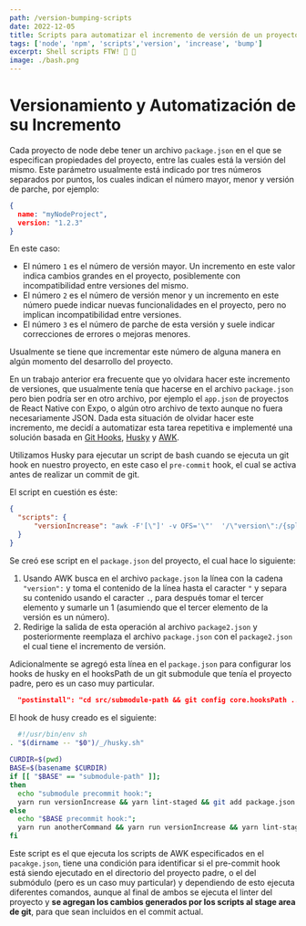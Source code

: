 ```yaml
---
path: /version-bumping-scripts
date: 2022-12-05
title: Scripts para automatizar el incremento de versión de un proyecto node
tags: ['node', 'npm', 'scripts','version', 'increase', 'bump']
excerpt: Shell scripts FTW! 🐚 📜
image: ./bash.png
---
```

# Versionamiento y Automatización de su Incremento

Cada proyecto de node debe tener un archivo `package.json` en el que se especifican propiedades del proyecto, entre las cuales está la versión del mismo. Este parámetro usualmente está indicado por tres números separados por puntos, los cuales indican el número mayor, menor y versión de parche, por ejemplo:

```json
{
  name: "myNodeProject",
  version: "1.2.3"
}
```

En este caso:
- El número `1` es el número de versión mayor. Un incremento en este valor indica cambios grandes en el proyecto, posiblemente con incompatibilidad entre versiones del mismo.
- El número `2` es el número de versión menor y un incremento en este número puede indicar nuevas funcionalidades en el proyecto, pero no implican incompatibilidad entre versiones.
- El número `3` es el número de parche de esta versión y suele indicar correcciones de errores o mejoras menores.

Usualmente se tiene que incrementar este número de alguna manera en algún momento del desarrollo del proyecto. 

En un trabajo anterior era frecuente que yo olvidara hacer este incremento de versiones, que usualmente tenía que hacerse en el archivo `package.json` pero bien podría ser en otro archivo, por ejemplo el `app.json` de proyectos de React Native con Expo, o algún otro archivo de texto aunque no fuera necesariamente JSON. Dada esta situación de olvidar hacer este incremento, me decidí a automatizar esta tarea repetitiva e implementé una solución basada en [Git Hooks](https://git-scm.com/book/en/v2/Customizing-Git-Git-Hooks), [Husky](https://github.com/typicode/husky) y [AWK](https://en.wikipedia.org/wiki/AWK).

Utilizamos Husky para ejecutar un script de bash cuando se ejecuta un git hook en nuestro proyecto, en este caso el `pre-commit` hook, el cual se activa antes de realizar un commit de git.

El script en cuestión es éste:

```json
{
  "scripts": {
      "versionIncrease": "awk -F'[\"]' -v OFS='\"'  '/\"version\":/{split($4,a,\".\");$4=a[1]\".\"a[2]\".\"a[3]+1};1' ./package.json > ./package2.json && mv ./package2.json ./package.json"
  }
}
```

Se creó ese script en el `package.json` del proyecto, el cual hace lo siguiente: 
1. Usando AWK busca en el archivo `package.json` la línea con la cadena `"version":` y toma el contenido de la línea hasta el caracter `"` y separa su contenido usando el caracter `.`, para después tomar el tercer elemento y sumarle un 1 (asumiendo que el tercer elemento de la versión es un número).
2. Redirige la salida de esta operación al archivo `package2.json` y posteriormente reemplaza el archivo `package.json` con el `package2.json` el cual tiene el incremento de versión.

Adicionalmente se agregó esta línea en el `package.json` para configurar los hooks de husky en el hooksPath de un git submodule que tenía el proyecto padre, pero es un caso muy particular.

```json
  "postinstall": "cd src/submodule-path && git config core.hooksPath ../../.husky",
```

El hook de husy creado es el siguiente:

```bash
  #!/usr/bin/env sh
. "$(dirname -- "$0")/_/husky.sh"
 
CURDIR=$(pwd)
BASE=$(basename $CURDIR)
if [[ "$BASE" == "submodule-path" ]];
then
  echo "submodule precommit hook:";
  yarn run versionIncrease && yarn lint-staged && git add package.json
else 
  echo "$BASE precommit hook:";
  yarn run anotherCommand && yarn run versionIncrease && yarn lint-staged && git add app.json package.json
fi
```

Este script es el que ejecuta los scripts de AWK especificados en el `pacakge.json`, tiene una condición para identificar si el pre-commit hook está siendo ejecutado en el directorio del proyecto padre, o el del submódulo (pero es un caso muy particular) y dependiendo de esto ejecuta diferentes comandos, aunque al final de ambos se ejecuta el linter del proyecto y **se agregan los cambios generados por los scripts al stage area de git**, para que sean incluidos en el commit actual.
